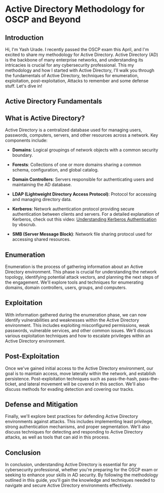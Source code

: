 # Active Directory Methodology for OSCP and Beyond

## Introduction

Hi, I'm Yash Urade. I recently passed the OSCP exam this April, and I'm excited to share my methodology for Active Directory. Active Directory (AD) is the backbone of many enterprise networks, and understanding its intricacies is crucial for any cybersecurity professional. This my methodology and how I started with Active Directory, I'll walk you through the fundamentals of Active Directory, techniques for enumeration, exploitation, post-exploitation, Attacks to remember and some defense stuff. Let's dive in!

## Active Directory Fundamentals

## What is Active Directory?

Active Directory is a centralized database used for managing users, passwords, computers, servers, and other resources across a network. Key components include:

- **Domains**: Logical groupings of network objects with a common security boundary.
  
- **Forests**: Collections of one or more domains sharing a common schema, configuration, and global catalog.

- **Domain Controllers**: Servers responsible for authenticating users and maintaining the AD database.

- **LDAP (Lightweight Directory Access Protocol)**: Protocol for accessing and managing directory data.

- **Kerberos**: Network authentication protocol providing secure authentication between clients and servers. For a detailed explanation of Kerberos, check out this video: [Understanding Kerberos Authentication](https://youtu.be/snGeZlDQL2Q?si=JDWBcWTB-Z-qN4CD) by vbscrub.

- **SMB (Server Message Block)**: Network file sharing protocol used for accessing shared resources.


## Enumeration

Enumeration is the process of gathering information about an Active Directory environment. This phase is crucial for understanding the network topology, identifying potential attack vectors, and planning the next steps of the engagement. We'll explore tools and techniques for enumerating domains, domain controllers, users, groups, and computers.

## Exploitation

With information gathered during the enumeration phase, we can now identify vulnerabilities and weaknesses within the Active Directory environment. This includes exploiting misconfigured permissions, weak passwords, vulnerable services, and other common issues. We'll discuss various exploitation techniques and how to escalate privileges within an Active Directory environment.

## Post-Exploitation

Once we've gained initial access to the Active Directory environment, our goal is to maintain access, move laterally within the network, and establish persistence. Post-exploitation techniques such as pass-the-hash, pass-the-ticket, and lateral movement will be covered in this section. We'll also discuss methods for evading detection and covering our tracks.

## Defense and Mitigation

Finally, we'll explore best practices for defending Active Directory environments against attacks. This includes implementing least privilege, strong authentication mechanisms, and proper segmentation. We'll also discuss techniques for detecting and responding to Active Directory attacks, as well as tools that can aid in this process.

## Conclusion

In conclusion, understanding Active Directory is essential for any cybersecurity professional, whether you're preparing for the OSCP exam or seeking to enhance your skills in AD security. By following the methodology outlined in this guide, you'll gain the knowledge and techniques needed to navigate and secure Active Directory environments effectively.

